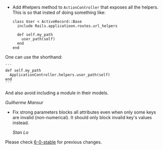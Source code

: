 * Add #helpers method to `ActionController` that exposes all the helpers.
This is so that insted of doing something like:

    ```
    class User < ActiveRecord::Base
      include Rails.applicatioon.routes.url_helpers

      def self.my_path
        user_path(self)
      end
    end
    ```

One can use the shorthand:

    ```
    def self.my_path
      ApplicationController.helpers.user_path(self)
    end
    ```

And also avoid including a module in their models.

  *Guilherme Mansur*


* Fix strong parameters blocks all attributes even when only some keys are invalid (non-numerical). It should only block invalid key's values instead.

    *Stan Lo*

Please check [6-0-stable](https://github.com/rails/rails/blob/6-0-stable/actionpack/CHANGELOG.md) for previous changes.
